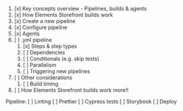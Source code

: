 1. [x] Key concepts overview - Pipelines, builds & agents
1. [x] How Elements Storefront builds work
1. [x] Create a new pipeline
1. [x] Configure pipeline
1. [x] Agents
1. [ ] .yml pipeline
   1. [x] Steps & step types
   1. [ ] Dependencies
   1. [ ] Conditionals (e.g. skip tests)
   1. [ ] Parallelism
   1. [ ] Triggering new pipelines
1. [ ] Other considerations
   1. [ ] Build timing
1. [ ] How Elements Storefront builds work more!!

Pipeline:
[ ] Linting
[ ] Prettier
[ ] Cypress tests
[ ] Storybook
[ ] Deploy
